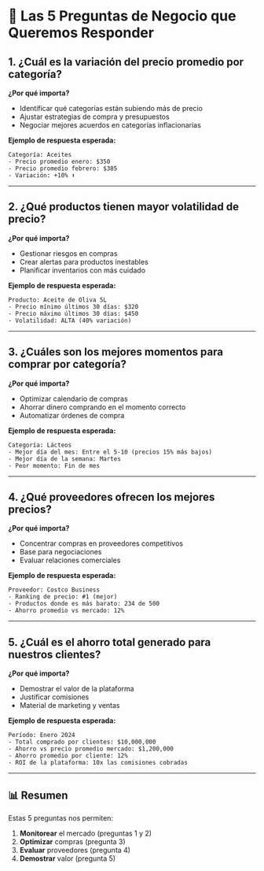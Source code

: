 # 🎯 Las 5 Preguntas de Negocio que Queremos Responder

## 1. ¿Cuál es la variación del precio promedio por categoría?

**¿Por qué importa?**
- Identificar qué categorías están subiendo más de precio
- Ajustar estrategias de compra y presupuestos
- Negociar mejores acuerdos en categorías inflacionarias

**Ejemplo de respuesta esperada:**
```
Categoría: Aceites
- Precio promedio enero: $350
- Precio promedio febrero: $385
- Variación: +10% ⬆️
```

---

## 2. ¿Qué productos tienen mayor volatilidad de precio?

**¿Por qué importa?**
- Gestionar riesgos en compras
- Crear alertas para productos inestables
- Planificar inventarios con más cuidado

**Ejemplo de respuesta esperada:**
```
Producto: Aceite de Oliva 5L
- Precio mínimo últimos 30 días: $320
- Precio máximo últimos 30 días: $450
- Volatilidad: ALTA (40% variación)
```

---

## 3. ¿Cuáles son los mejores momentos para comprar por categoría?

**¿Por qué importa?**
- Optimizar calendario de compras
- Ahorrar dinero comprando en el momento correcto
- Automatizar órdenes de compra

**Ejemplo de respuesta esperada:**
```
Categoría: Lácteos
- Mejor día del mes: Entre el 5-10 (precios 15% más bajos)
- Mejor día de la semana: Martes
- Peor momento: Fin de mes
```

---

## 4. ¿Qué proveedores ofrecen los mejores precios?

**¿Por qué importa?**
- Concentrar compras en proveedores competitivos
- Base para negociaciones
- Evaluar relaciones comerciales

**Ejemplo de respuesta esperada:**
```
Proveedor: Costco Business
- Ranking de precio: #1 (mejor)
- Productos donde es más barato: 234 de 500
- Ahorro promedio vs mercado: 12%
```

---

## 5. ¿Cuál es el ahorro total generado para nuestros clientes?

**¿Por qué importa?**
- Demostrar el valor de la plataforma
- Justificar comisiones
- Material de marketing y ventas

**Ejemplo de respuesta esperada:**
```
Período: Enero 2024
- Total comprado por clientes: $10,000,000
- Ahorro vs precio promedio mercado: $1,200,000
- Ahorro promedio por cliente: 12%
- ROI de la plataforma: 10x las comisiones cobradas
```

---

## 📊 Resumen

Estas 5 preguntas nos permiten:
1. **Monitorear** el mercado (preguntas 1 y 2)
2. **Optimizar** compras (pregunta 3)
3. **Evaluar** proveedores (pregunta 4)
4. **Demostrar** valor (pregunta 5)
